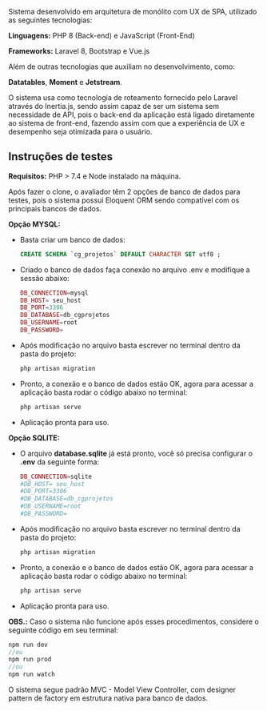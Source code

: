 Sistema desenvolvido em arquitetura de monólito com UX de SPA, utilizado as seguintes tecnologias:

**Linguagens:** PHP 8 (Back-end) e JavaScript (Front-End)

**Frameworks:** Laravel 8, Bootstrap e Vue.js

Além de outras tecnologias que auxiliam no desenvolvimento, como:

**Datatables**, **Moment** e **Jetstream**.

O sistema usa como tecnologia de roteamento fornecido pelo Laravel através do Inertia.js, sendo assim capaz de ser um sistema sem necessidade de API, pois o back-end da aplicação está ligado diretamente ao sistema de front-end, fazendo assim com que a experiência de UX e desempenho seja otimizada para o usuário. 

## Instruções de testes

**Requisitos:** PHP > 7.4 e Node instalado na máquina.

Após fazer o clone, o avaliador têm 2 opções de banco de dados para testes, pois o sistema possui Eloquent ORM sendo compatível com os principais bancos de dados.

**Opção MYSQL:**

- Basta criar um banco de dados:

    ```sql
    CREATE SCHEMA `cg_projetos` DEFAULT CHARACTER SET utf8 ;
    ```

- Criado o banco de dados faça conexão no arquivo .env e modifique a sessão abaixo:

    ```php
    DB_CONNECTION=mysql
    DB_HOST= seu_host
    DB_PORT=3306
    DB_DATABASE=db_cgprojetos
    DB_USERNAME=root
    DB_PASSWORD=
    ```

- Após modificação no arquivo basta escrever no terminal dentro da pasta do projeto:

    ```php
    php artisan migration
    ```

- Pronto, a conexão e o banco de dados estão OK, agora para acessar a aplicação basta rodar o código abaixo no terminal:

    ```php
    php artisan serve
    ```

- Aplicação pronta para uso.

**Opção SQLITE:**

- O arquivo **database.sqlite** já está pronto, você só precisa configurar o **.env** da seguinte forma:

    ```php
    DB_CONNECTION=sqlite
    #DB_HOST= seu_host
    #DB_PORT=3306
    #DB_DATABASE=db_cgprojetos
    #DB_USERNAME=root
    #DB_PASSWORD=
    ```

- Após modificação no arquivo basta escrever no terminal dentro da pasta do projeto:

    ```php
    php artisan migration
    ```

- Pronto, a conexão e o banco de dados estão OK, agora para acessar a aplicação basta rodar o código abaixo no terminal:

    ```php
    php artisan serve
    ```

- Aplicação pronta para uso.

**OBS.:** Caso o sistema não funcione após esses procedimentos, considere o seguinte código em seu terminal: 

```php
npm run dev
//ou
npm run prod
//ou
npm run watch
```

O sistema segue padrão MVC - Model View Controller, com designer pattern de factory em estrutura nativa para banco de dados.
